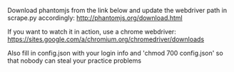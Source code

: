 Download phantomjs from the link below and update the webdriver path
in scrape.py accordingly:
http://phantomjs.org/download.html

If you want to watch it in action, use a chrome webdriver:
https://sites.google.com/a/chromium.org/chromedriver/downloads

Also fill in config.json with your login info and 'chmod 700 config.json'
so that nobody can steal your practice problems
